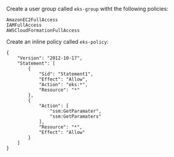 Create a user group called `eks-group` witht the following policies:
```
AmazonEC2FullAccess
IAMFullAccess
AWSCloudFormationFullAccess
```

Create an inline policy called `eks-policy`:
```
{
	"Version": "2012-10-17",
	"Statement": [
		{
			"Sid": "Statement1",
			"Effect": "Allow",
			"Action": "eks:*",
			"Resource": "*"
		},
        {
            "Action": [
                "ssm:GetParamater",
                "ssm:GetParamaters"
            ],
            "Resource": "*",
            "Effect": "Allow"
        }
	]
}
```